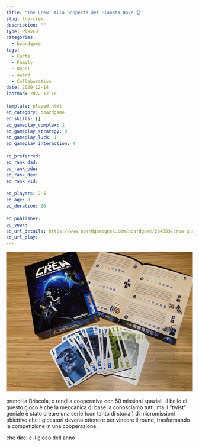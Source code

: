 ```yaml
---
title: "The Crew: Alla Scoperta del Pianeta Nove 🏆"
slug: the-crew
description: ""
type: PlayED
categories:
  - boardgame
tags:
  - Carte
  - Family
  - Nonni
  - award
  - Collaborativo
date: 2020-12-14
lastmod: 2022-12-18

template: played.html
ed_category: boardgame
ed_skills: []
ed_gameplay_complex: 1
ed_gameplay_strategy: 3
ed_gameplay_luck: 1
ed_gameplay_interaction: 4

ed_preferred: 
ed_rank_dad: 
ed_rank_edu: 
ed_rank_dev: 
ed_rank_kid: 

ed_players: 2-5
ed_age: 8
ed_duration: 20

ed_publisher: 
ed_year: 
ed_url_details: https://www.boardgamegeek.com/boardgame/284083/crew-quest-planet-nine
ed_url_play: 
---
```


![](../../assets/img/played/boardgame/thecrew.webp)

prendi la Briscola, e rendila cooperativa con 50 missioni spaziali.
il bello di questo gioco è che la meccanica di base la conosciamo tutti.
ma il "twist" geniale è stato creare una serie (con tanto di storia!) di micromissioni obiettivo che i giocatori devono ottenere per vincere il round, trasformando la competizione in una cooperazione.

che dire: è il gioco dell'anno
